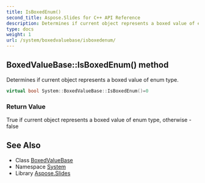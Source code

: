 ```yaml
---
title: IsBoxedEnum()
second_title: Aspose.Slides for C++ API Reference
description: Determines if current object represents a boxed value of enum type.
type: docs
weight: 1
url: /system/boxedvaluebase/isboxedenum/
---
```

## BoxedValueBase::IsBoxedEnum() method


Determines if current object represents a boxed value of enum type.

```cpp
virtual bool System::BoxedValueBase::IsBoxedEnum()=0
```


### Return Value

True if current object represents a boxed value of enum type, otherwise - false

## See Also

* Class [BoxedValueBase](../)
* Namespace [System](../../)
* Library [Aspose.Slides](../../../)